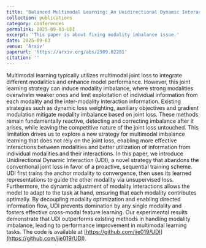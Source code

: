 ```yaml
---
title: "Balanced Multimodal Learning: An Unidirectional Dynamic Interaction Perspective"
collection: publications
category: conferences
permalink: 2025-09-03-UDI
excerpt: 'This paper is about fixing modality imbalance issue.'
date: 2025-09-03
venue: 'Arxiv'
paperurl: 'https://arxiv.org/abs/2509.02281'
citation: ''
---
```


Multimodal learning typically utilizes multimodal joint loss to integrate different modalities and enhance model performance. However, this joint learning strategy can induce modality imbalance, where strong modalities overwhelm weaker ones and limit exploitation of individual information from each modality and the inter-modality interaction information. Existing strategies such as dynamic loss weighting, auxiliary objectives and gradient modulation mitigate modality imbalance based on joint loss. These methods remain fundamentally reactive, detecting and correcting imbalance after it arises, while leaving the competitive nature of the joint loss untouched. This limitation drives us to explore a new strategy for multimodal imbalance learning that does not rely on the joint loss, enabling more effective interactions between modalities and better utilization of information from individual modalities and their interactions. In this paper, we introduce Unidirectional Dynamic Interaction (UDI), a novel strategy that abandons the conventional joint loss in favor of a proactive, sequential training scheme. UDI first trains the anchor modality to convergence, then uses its learned representations to guide the other modality via unsupervised loss. Furthermore, the dynamic adjustment of modality interactions allows the model to adapt to the task at hand, ensuring that each modality contributes optimally. By decoupling modality optimization and enabling directed information flow, UDI prevents domination by any single modality and fosters effective cross-modal feature learning. Our experimental results demonstrate that UDI outperforms existing methods in handling modality imbalance, leading to performance improvement in multimodal learning tasks. The code is available at [https://github.com/jie019/UDI](https://github.com/jie019/UDI).
